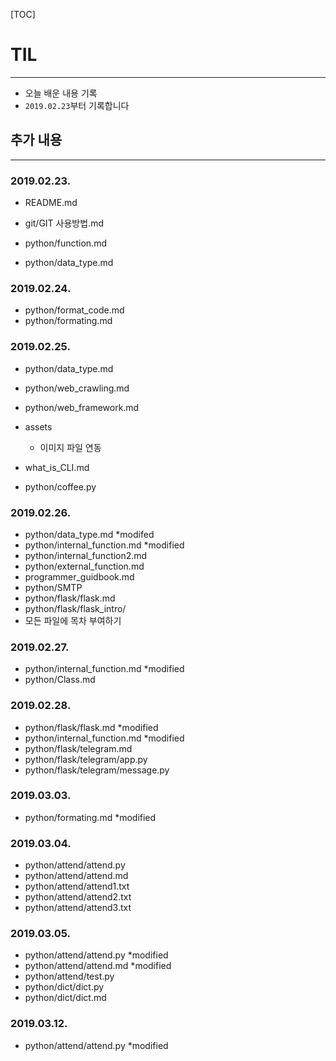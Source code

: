 [TOC]

# TIL

------



- 오늘 배운 내용 기록
- `2019.02.23`부터 기록합니다



## 추가 내용

------



### 2019.02.23.

- README.md
- git/GIT 사용방법.md

- python/function.md
- python/data_type.md



### 2019.02.24.

- python/format_code.md
- python/formating.md



### 2019.02.25.

- python/data_type.md
- python/web_crawling.md
- python/web_framework.md
- assets
  - 이미지 파일 연동
- what_is_CLI.md

- python/coffee.py



### 2019.02.26.

- python/data_type.md *modifed
- python/internal_function.md *modified
- python/internal_function2.md
- python/external_function.md
- programmer_guidbook.md
- python/SMTP
- python/flask/flask.md
- python/flask/flask_intro/
- 모든 파일에 목차 부여하기



### 2019.02.27.

- python/internal_function.md *modified
- python/Class.md



### 2019.02.28.

- python/flask/flask.md *modified
- python/internal_function.md *modified
- python/flask/telegram.md
- python/flask/telegram/app.py
- python/flask/telegram/message.py



### 2019.03.03.

- python/formating.md *modified



### 2019.03.04.

- python/attend/attend.py
- python/attend/attend.md
- python/attend/attend1.txt
- python/attend/attend2.txt
- python/attend/attend3.txt



### 2019.03.05.

- python/attend/attend.py *modified
- python/attend/attend.md *modified
- python/attend/test.py
- python/dict/dict.py
- python/dict/dict.md



### 2019.03.12.

- python/attend/attend.py *modified